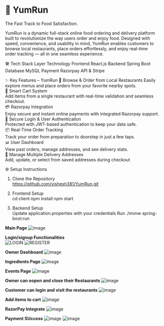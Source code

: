 
# 🚀 YumRun
The Fast Track to Food Satisfaction.

YumRun is a dynamic full-stack online food ordering and delivery platform built to revolutionize the way users order and enjoy food. Designed with speed, convenience, and usability in mind, YumRun enables customers to browse local restaurants, place orders effortlessly, and enjoy real-time order tracking — all in one seamless experience.  

🛠️ Tech Stack
Layer	Technology
Frontend	React.js
Backend	Spring Boot
Database	MySQL
Payment	Razorpay API & Stripe  

✨ Key Features – YumRun
🍔 Browse & Order from Local Restaurants
Easily explore menus and place orders from your favorite nearby spots.  
🛒 Smart Cart System  
Add items from a single restaurant with real-time validation and seamless checkout.  
💳 Razorpay Integration  
Enjoy secure and instant online payments with integrated Razorpay support.  
🔐 Secure Login & User Authentication  
Protected with JWT-based authentication to keep your data safe.  
📦 Real-Time Order Tracking  
Track your order from preparation to doorstep in just a few taps.  
📊 User Dashboard  
View past orders, manage addresses, and see delivery stats.  
📍 Manage Multiple Delivery Addresses  
Add, update, or select from saved addresses during checkout  

⚙️ Setup Instructions
1. Clone the Repository  
https://github.com/vishesh381/YumRun.git  

2. Frontend Setup  
cd client npm install npm start  

3. Backend Setup  
Update application.properties with your credentials Run ./mvnw spring-boot:run
 
**Main Page**
![image](https://github.com/user-attachments/assets/5f4122a3-8e7f-48c4-a511-cfdac96ec243)  

**Login/signup Functionalities**  
![LOGIN](https://github.com/user-attachments/assets/73323542-d88f-467b-8728-9290621b5419)
![REGISTER](https://github.com/user-attachments/assets/534b5316-603c-46af-8fb0-d0523ea13cfa)  

**Owner Dashboard**
![image](https://github.com/user-attachments/assets/cf6b16ba-33cc-4132-86ae-ab482d48ea51)  

**Ingredients Page**
![image](https://github.com/user-attachments/assets/77643bba-0dff-4a1d-b01e-7945076fb6c0)  

**Events Page**
![image](https://github.com/user-attachments/assets/92436038-2dbc-4ac3-85f1-db942f89f296)  

**Owner can oopen and close their Restaurants**
![image](https://github.com/user-attachments/assets/401638bf-e57e-4498-bef4-87f25bd843e9)

**Customer can login and visit the restaurants**
![image](https://github.com/user-attachments/assets/b5088332-9f76-4838-980c-4511263fd440)  

**Add items to cart**
![image](https://github.com/user-attachments/assets/cdba54f8-237c-45a0-8632-5070affff9b8)

**RazorPay Integrate**
![image](https://github.com/user-attachments/assets/d1d7ad9f-b476-471a-8029-cb5edb39b38a)

**Payment SUccess**
![image](https://github.com/user-attachments/assets/c1261ddc-f3fc-4a48-8bd1-663b223990a3)
![image](https://github.com/user-attachments/assets/62c5d3c7-35da-4352-a7e7-9a7f319a9bb3)





